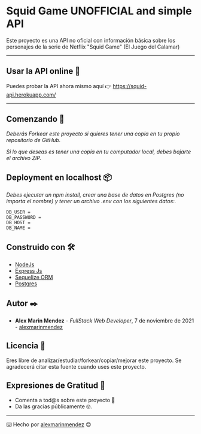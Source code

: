 # Squid Game UNOFFICIAL and simple API

Este proyecto es una API no oficial con información básica sobre los personajes de la serie de Netflix "Squid Game" (El Juego del Calamar)

---

## Usar la API online 🚀

Puedes probar la API ahora mismo aquí 👉 https://squid-api.herokuapp.com/



---

## Comenzando 🚀

_Deberás Forkear este proyecto si quieres tener una copia en tu propio repositorio de GitHub._

_Si lo que deseas es tener una copia en tu computador local, debes bajarte el archivo ZIP._

## Deployment en localhost 📦

_Debes ejecutar un npm install, crear una base de datos en Postgres (no importa el nombre) y tener un archivo .env con los siguientes datos:._
```
DB_USER = 
DB_PASSWORD = 
DB_HOST = 
DB_NAME = 
```

## Construido con 🛠️

* [NodeJs](https://nodejs.org/es/)
* [Express Js](https://expressjs.com/es/)
* [Sequelize ORM](https://sequelize.org/)
* [Postgres](https://www.postgresql.org/)

## Autor ✒️

* **Alex Marin Mendez** - *FullStack Web Developer*, 7 de noviembre de 2021 - [alexmarinmendez](https://github.com/alexmarinmendez)

## Licencia 📄

Eres libre de analizar/estudiar/forkear/copiar/mejorar este proyecto. Se agradecerá citar esta fuente cuando uses este proyecto.

## Expresiones de Gratitud 🎁

* Comenta a tod@s sobre este proyecto 📢
* Da las gracias públicamente 🤓.



---
⌨️ Hecho por [alexmarinmendez](https://github.com/alexmarinmendez) 😊
